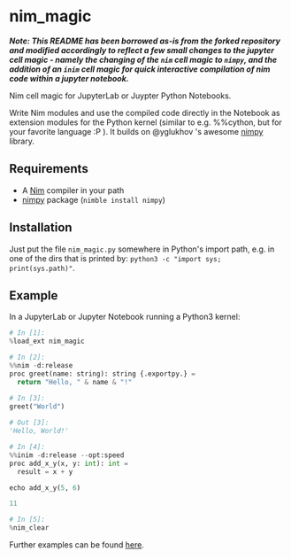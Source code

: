 # nim_magic

***Note: This README has been borrowed as-is from the forked repository and modified accordingly to reflect a few small changes to the jupyter cell magic - namely the changing of the `nim` cell magic to `nimpy`, and the addition of an `inim` cell magic for quick interactive compilation of nim code within a jupyter notebook.***

Nim cell magic for JupyterLab or Juypter Python Notebooks.

Write Nim modules and use the compiled code directly in the Notebook as extension modules for the Python kernel (similar to e.g. %%cython, but for your favorite language :P ). It builds on @yglukhov 's awesome [nimpy](https://github.com/yglukhov/nimpy) library. 

## Requirements
* A [Nim](https://nim-lang.org) compiler in your path
* [nimpy](https://github.com/yglukhov/nimpy) package (`nimble install nimpy`)

## Installation
Just put the file `nim_magic.py` somewhere in Python's import path, e.g. in one of the dirs that is printed by: `python3 -c "import sys; print(sys.path)"`.

## Example
In a JupyterLab or Jupyter Notebook running a Python3 kernel:

```Python
# In [1]:
%load_ext nim_magic

# In [2]:
%%nim -d:release
proc greet(name: string): string {.exportpy.} =
  return "Hello, " & name & "!"

# In [3]:
greet("World")
    
# Out [3]:
'Hello, World!'

# In [4]:
%%inim -d:release --opt:speed
proc add_x_y(x, y: int): int =
  result = x + y

echo add_x_y(5, 6)

11

# In [5]:
%nim_clear
```

Further examples can be found [here](examples.ipynb).
